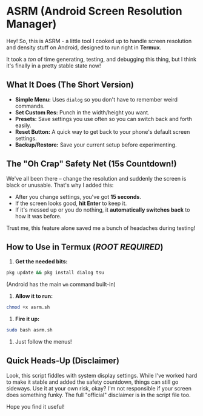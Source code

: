 # ASRM (Android Screen Resolution Manager)

Hey! So, this is ASRM - a little tool I cooked up to handle screen resolution and density stuff on Android, designed to run right in **Termux**.

It took a *ton* of time generating, testing, and debugging this thing, but I think it's finally in a pretty stable state now!

## What It Does (The Short Version)

* **Simple Menu:** Uses `dialog` so you don't have to remember weird commands.
* **Set Custom Res:** Punch in the width/height you want.
* **Presets:** Save settings you use often so you can switch back and forth easily.
* **Reset Button:** A quick way to get back to your phone's default screen settings.
* **Backup/Restore:** Save your current setup before experimenting.

## The "Oh Crap" Safety Net (15s Countdown!)

We've all been there – change the resolution and suddenly the screen is black or unusable. That's why I added this:

* After you change settings, you've got **15 seconds**.
* If the screen looks good, **hit Enter** to keep it.
* If it's messed up or you do nothing, it **automatically switches back** to how it was before.

Trust me, this feature alone saved me a bunch of headaches during testing!

## How to Use in Termux (*ROOT REQUIRED*)

1.  **Get the needed bits:**
```bash
pkg update && pkg install dialog tsu
```
(Android has the main `wm` command built-in)
1.  **Allow it to run:**
```bash
chmod +x asrm.sh
```
1.  **Fire it up:**
```bash
sudo bash asrm.sh
```
1.  Just follow the menus!

## Quick Heads-Up (Disclaimer)

Look, this script fiddles with system display settings. While I've worked hard to make it stable and added the safety countdown, things can still go sideways. Use it at your own risk, okay? I'm not responsible if your screen does something funky. The full "official" disclaimer is in the script file too.

Hope you find it useful!
